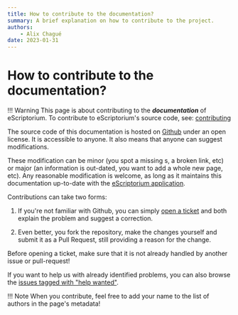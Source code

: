 ```yaml
---
title: How to contribute to the documentation?
summary: A brief explanation on how to contribute to the project.
authors:
    - Alix Chagué
date: 2023-01-31
---
```


# How to contribute to the documentation?

!!! Warning
    This page is about contributing to the ***documentation*** of eScriptorium. To contribute to eScriptorium's source code, see: [contributing](https://gitlab.com/scripta/escriptorium/-/wikis/contributing)

The source code of this documentation is hosted on [Github](https://github.com/alix-tz/escriptorium-tutorial/) under an open license. It is accessible to anyone. It also means that anyone can suggest modifications.

These modification can be minor (you spot a missing s, a broken link, etc) or major (an information is out-dated, you want to add a whole new page, etc). Any reasonable modification is welcome, as long as it maintains this documentation up-to-date with the [eScriptorium application](https://gitlab.com/scripta/escriptorium).

Contributions can take two forms:

1. If you're not familiar with Github, you can simply [open a ticket](https://github.com/alix-tz/escriptorium-tutorial/issues/new) and both explain the problem and suggest a correction.

2. Even better, you fork the repository, make the changes yourself and submit it as a Pull Request, still providing a reason for the change. 

Before opening a ticket, make sure that it is not already handled by another issue or pull-request!

If you want to help us with already identified problems, you can also browse the [issues tagged with "help wanted"](https://github.com/alix-tz/escriptorium-tutorial/labels/help%20wanted).

!!! Note
    When you contribute, feel free to add your name to the list of authors in the page's metadata!
